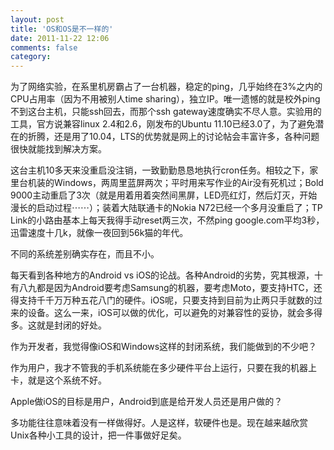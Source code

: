 ```yaml
---
layout: post
title: 'OS和OS是不一样的'
date: 2011-11-22 12:06
comments: false
category: 
---
```

    

为了网络实验，在系里机房霸占了一台机器，稳定的ping，几乎始终在3%之内的CPU占用率（因为不用被别人time sharing），独立IP。唯一遗憾的就是校外ping不到这台主机，只能ssh回去，而那个ssh gateway速度确实不尽人意。实验用的工具，官方说兼容linux 2.4和2.6，刚发布的Ubuntu 11.10已经3.0了，为了避免潜在的折腾，还是用了10.04，LTS的优势就是网上的讨论帖会丰富许多，各种问题很快就能找到解决方案。

这台主机10多天来没重启没注销，一致勤勤恳恳地执行cron任务。相较之下，家里台机装的Windows，两周里蓝屏两次；平时用来写作业的Air没有死机过；Bold 9000主动重启了3次（就是用着用着突然间黑屏，LED亮红灯，然后灯灭，开始漫长的启动过程⋯⋯）；装着大陆联通卡的Nokia N72已经一个多月没重启了；TP Link的小路由基本上每天我得手动reset两三次，不然ping google.com平均3秒，迅雷速度十几k，就像一夜回到56k猫的年代。

不同的系统差别确实存在，而且不小。

每天看到各种地方的Android vs iOS的论战。各种Android的劣势，究其根源，十有八九都是因为Android要考虑Samsung的机器，要考虑Moto，要支持HTC，还得支持千千万万种五花八门的硬件。iOS呢，只要支持到目前为止两只手就数的过来的设备。这么一来，iOS可以做的优化，可以避免的对兼容性的妥协，就会多得多。这就是封闭的好处。

作为开发者，我觉得像iOS和Windows这样的封闭系统，我们能做到的不少吧？

作为用户，我才不管我的手机系统能在多少硬件平台上运行，只要在我的机器上卡，就是这个系统不好。

Apple做iOS的目标是用户，Android到底是给开发人员还是用户做的？

多功能往往意味着没有一样做得好。人是这样，软硬件也是。现在越来越欣赏Unix各种小工具的设计，把一件事做好足矣。
